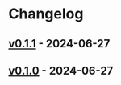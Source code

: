 # Changelog

## [v0.1.1](https://github.com/mashiike/gcreds4aws/compare/v0.1.0...v0.1.1) - 2024-06-27

## [v0.1.0](https://github.com/mashiike/gcreds4aws/commits/v0.1.0) - 2024-06-27
